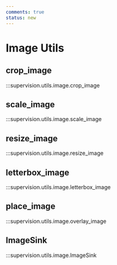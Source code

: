 ```yaml
---
comments: true
status: new
---
```


# Image Utils

<div class="md-typeset">
  <h2>crop_image</h2>
</div>

:::supervision.utils.image.crop_image

<div class="md-typeset">
  <h2>scale_image</h2>
</div>

:::supervision.utils.image.scale_image

<div class="md-typeset">
  <h2>resize_image</h2>
</div>

:::supervision.utils.image.resize_image

<div class="md-typeset">
  <h2>letterbox_image</h2>
</div>

:::supervision.utils.image.letterbox_image

<div class="md-typeset">
  <h2>place_image</h2>
</div>

:::supervision.utils.image.overlay_image

<div class="md-typeset">
  <h2>ImageSink</h2>
</div>

:::supervision.utils.image.ImageSink
